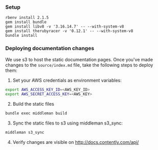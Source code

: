 ### Setup

```
rbenv install 2.1.5
gem install bundle
gem install libv8 -v '3.16.14.7' -- --with-system-v8
gem install therubyracer -v '0.12.1' -- --with-system-v8
bundle install
```

### Deploying documentation changes

We use s3 to host the static documentation pages. Once you've made changes to the ```source/index.md``` file, take the following steps to deploy them:

1. Set your AWS credentials as environment variables:
```zsh
export AWS_ACCESS_KEY_ID=<AWS_KEY_ID>
export AWS_SECRET_ACCESS_KEY=<AWS_KEY>
```
2. Build the static files
```zsh
bundle exec middleman build
```
3. Sync the static files to s3 using middleman s3_sync:
```zsh
middleman s3_sync
```
4. Verify changes are visible on http://docs.contently.com/api/
